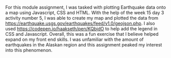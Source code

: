 For this module assignment, I was tasked with plotting Earthquake data onto a map using Javascript, CSS and HTML. With the help of the week 15 day 3 activity number 5, I was able to create my map and plotted the data from https://earthquake.usgs.gov/earthquakes/feed/v1.0/geojson.php. I also used https://codepen.io/haakseth/pen/KQbjdO to help add the legend in CSS and Javascript. Overall, this was a fun exercise that I believe helped expand on my front end skills. I was unfamiliar with the amount of earthquakes in the Alaskan region and this assignment peaked my interest into this phenomenon.